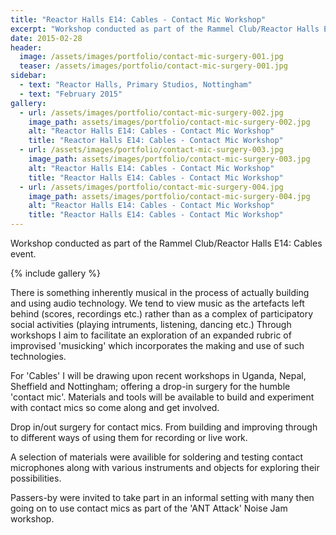 ```yaml
---
title: "Reactor Halls E14: Cables - Contact Mic Workshop"
excerpt: "Workshop conducted as part of the Rammel Club/Reactor Halls E14: Cables event."
date: 2015-02-28
header:
  image: /assets/images/portfolio/contact-mic-surgery-001.jpg
  teaser: /assets/images/portfolio/contact-mic-surgery-001.jpg
sidebar:
  - text: "Reactor Halls, Primary Studios, Nottingham"
  - text: "February 2015"
gallery:
  - url: /assets/images/portfolio/contact-mic-surgery-002.jpg
    image_path: assets/images/portfolio/contact-mic-surgery-002.jpg
    alt: "Reactor Halls E14: Cables - Contact Mic Workshop"
    title: "Reactor Halls E14: Cables - Contact Mic Workshop"
  - url: /assets/images/portfolio/contact-mic-surgery-003.jpg
    image_path: assets/images/portfolio/contact-mic-surgery-003.jpg
    alt: "Reactor Halls E14: Cables - Contact Mic Workshop"
    title: "Reactor Halls E14: Cables - Contact Mic Workshop"
  - url: /assets/images/portfolio/contact-mic-surgery-004.jpg
    image_path: assets/images/portfolio/contact-mic-surgery-004.jpg
    alt: "Reactor Halls E14: Cables - Contact Mic Workshop"
    title: "Reactor Halls E14: Cables - Contact Mic Workshop"
---
```

Workshop conducted as part of the Rammel Club/Reactor Halls E14: Cables event.

{% include gallery %}

There is something inherently musical in the process of actually building and using audio technology. We tend to view music as the artefacts left behind (scores, recordings etc.) rather than as a complex of participatory social activities (playing intruments, listening, dancing etc.) Through workshops I aim to facilitate an exploration of an expanded rubric of improvised 'musicking' which incorporates the making and use of such technologies.

For 'Cables' I will be drawing upon recent workshops in Uganda, Nepal, Sheffield and Nottingham; offering a drop-in surgery for the humble 'contact mic'. Materials and tools will be available to build and experiment with contact mics so come along and get involved.

Drop in/out surgery for contact mics. From building and improving through to different ways of using them for recording or live work.

A selection of materials were availible for soldering and testing contact microphones along with various instruments and objects for exploring their possibilities.

Passers-by were invited to take part in an informal setting with many then going on to use contact mics as part of the 'ANT Attack' Noise Jam workshop.
